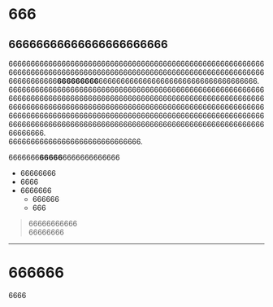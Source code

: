 # 666

## 66666666666666666666666

6666666666666666666666666666666666666666666666666666666666666666666666666666666666666666666666666666666666666666666666666666666**666666666**666666666666666666666666666666666666.  
6666666666666666666666666666666666666666666666666666666666666666666666666666666666666666666666666666666666666666666666666666666666666666666666666666666666666666666666666666666666666666666666666666666666666666666666666666666666666666666666666666666666666666666666666666666666666666666666666666666666.  
666666666666666666666666666666.

6666666**66666**6666666666666

- 66666666
- 6666
- 6666666
  - 666666
  - 666

> 66666666666  
> 66666666

---

# 666666
6666